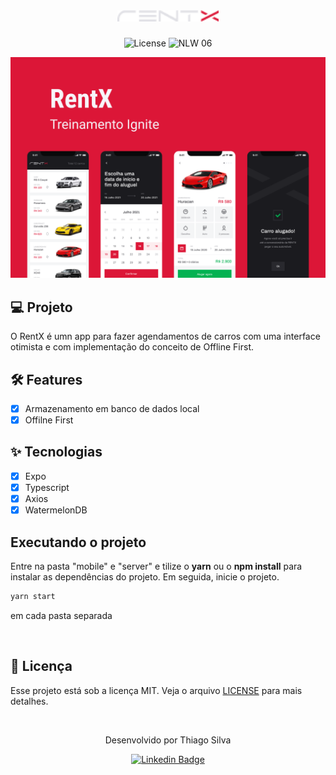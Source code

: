 <h1 align="center">
  <img alt="rentx" height="18" title="rentx" src=".github/logo.png" />
</h1>

<p align="center">
  <img alt="License" src="https://img.shields.io/static/v1?label=license&message=MIT&color=dc1637&labelColor=0A1033">

 <img src="https://img.shields.io/static/v1?label=Ignite&message=ReactNative&color=dc1637&labelColor=0A1033" alt="NLW 06" />
</p>


![cover](.github/capa.png)


## 💻 Projeto

O RentX é umn app para fazer agendamentos de carros com uma interface otimista e com implementação do conceito de Offline First.

## :hammer_and_wrench: Features

- [x] Armazenamento em banco de dados local
- [x] Offilne First 

## ✨ Tecnologias

- [x] Expo
- [x] Typescript
- [x] Axios
- [x] WatermelonDB

## Executando o projeto

Entre na pasta "mobile" e "server" e tilize o **yarn** ou o **npm install** para instalar as dependências do projeto.
Em seguida, inicie o projeto.

```cl
yarn start
```
em cada pasta separada

</br>

## 📄 Licença

Esse projeto está sob a licença MIT. Veja o arquivo [LICENSE](LICENSE.md) para mais detalhes.

<br />

<div align="center">
  <p>Desenvolvido por Thiago Silva</p>

  [![Linkedin Badge](https://img.shields.io/badge/-Thiago%20Silva-6633cc?style=flat-square&logo=Linkedin&logoColor=white&link=https://www.linkedin.com/in/rodrigo-gon%C3%A7alves-santana/)](https://www.linkedin.com/in/thiago-furtado-silva/) 
</div>
